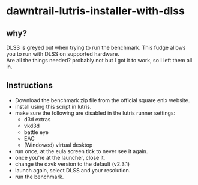 # dawntrail-lutris-installer-with-dlss

## why?

DLSS is greyed out when trying to run the benchmark. This fudge allows you to run with DLSS on supported hardware.  
Are all the things needed? probably not but I got it to work, so I left them all in.

## Instructions
- Download the benchmark zip file from the official square enix website.
- install using this script in lutris.
- make sure the following are disabled in the lutris runner settings:
    * d3d extras
    * vkd3d
    * battle eye
    * EAC
    * (Windowed) virtual desktop
- run once, at the eula screen tick to never see it again.
- once you're at the launcher, close it.
- change the dxvk version to the default (v2.3.1)
- launch again, select DLSS and your resolution.
- run the benchmark.

